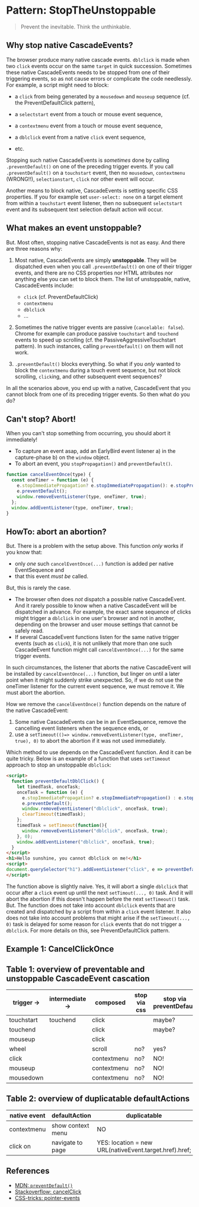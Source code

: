 # Pattern: StopTheUnstoppable

> Prevent the inevitable. Think the unthinkable.

## Why stop native CascadeEvents?

The browser produce many native cascade events. `dblclick` is made when two `click` events occur on the same `target` in quick succession. Sometimes these native CascadeEvents needs to be stopped from one of their triggering events, so as not cause errors or complicate the code needlessly. For example, a script might need to block:
  
  * a `click` from being generated by a `mousedown` and `mouseup` sequence (cf. the PreventDefaultClick pattern),
  
  * a `selectstart` event from a touch or mouse event sequence,
  
  * a `contextmenu` event from a touch or mouse event sequence,
  
  * a `dblclick` event from a native `click` event sequence,
  
  * etc.

Stopping such native CascadeEvents is *sometimes* done by calling `.preventDefault()` on one of the preceding trigger events. If you call `.preventDefault()` on a `touchstart` event, then no `mousedown`, `contextmenu` (WRONG!!), `selectionstart`, `click` nor other event will occur.

Another means to block native, CascadeEvents is setting specific CSS properties. If you  for example set `user-select: none` on a target element from within a `touchstart` event listener, then no subsequent `selectstart` event and its subsequent text selection default action will occur. 

## What makes an event unstoppable?

But. Most often, stopping native CascadeEvents is not as easy. And there are three reasons why:

1. Most native, CascadeEvents are simply **unstoppable**. They will be dispatched even when you call `.preventDefault()` on one of their trigger events, and there are no CSS properties nor HTML attributes nor anything else you can set to block them. The list of unstoppable, native, CascadeEvents include:

   * `click` (cf. PreventDefaultClick)
   * `contextmenu` 
   * `dblclick`
   * ...
   
2. Sometimes the native trigger events are passive (`cancelable: false`). Chrome for example can produce passive `touchstart` and `touchend` events to speed up scrolling (cf. the PassiveAggressiveTouchstart pattern). In such instances, calling `preventDefault()` on them will not work.

3. `.preventDefault()` blocks everything. So what if you *only* wanted to block the `contextmenu` during a touch event sequence, but not block scrolling, `click`ing, and other subsequent event sequences? 

In all the scenarios above, you end up with a native, CascadeEvent that you cannot block from one of its preceding trigger events. So then what do you do?

## Can't stop? Abort!

When you can't stop something from occurring, you should abort it immediately! 
 * To capture an event asap, add an EarlyBird event listener a) in the capture-phase b) on the `window` object. 
 * To abort an event, you `stopPropagation()` and `preventDefault()`.
 
```javascript
function cancelEventOnce(type) {
  const oneTimer = function (e) {
    e.stopImmediatePropagation? e.stopImmediatePropagation(): e.stopPropagation();
    e.preventDefault();
    window.removeEventListener(type, oneTimer, true);
  };
  window.addEventListener(type, oneTimer, true);
}
```
## HowTo: abort an abortion?

But. There is a problem with the setup above. This function *only* works if you know that:
 * only *one* such `cancelEventOnce(...)` function is added per native EventSequence and
 * that this event *must be* called.

But, this is rarely the case. 
 * The browser often does *not* dispatch a possible native CascadeEvent. And it rarely possible to know when a native CascadeEvent will be dispatched in advance. For example, the exact same sequence of clicks might trigger a `dblclick` in one user's browser and not in another, depending on the browser and user mouse settings that cannot be safely read.
 * If several CascadeEvent functions listen for the same native trigger events (such as `click`), it is not unlikely that more than one such CascadeEvent function might call `cancelEventOnce(...)` for the same trigger events.

In such circumstances, the listener that aborts the native CascadeEvent will be installed by `cancelEventOnce(...)` function, but linger on until a later point when it might suddenly strike unexpected. So, if we do not use the oneTimer listener for the current event sequence, we must remove it. We must abort the abortion.

How we remove the `cancelEventOnce()` function depends on the nature of the native CascadeEvent:
1. Some native CascadeEvents can be in an EventSequence, remove the cancelling event listeners when the sequence ends, or
2. use a `setTimeout(()=> window.removeEventListener(type, oneTimer, true), 0)` to abort the abortion if it was not used immediately.

Which method to use depends on the CascadeEvent function. And it can be quite tricky. Below is an example of a function that uses `setTimeout` approach to stop an unstoppable `dblclick`:

```html
<script>
  function preventDefaultDblClick() {
    let timedTask, onceTask;
    onceTask = function (e) {
      e.stopImmediatePropagation? e.stopImmediatePropagation() : e.stopPropagation();
      e.preventDefault();
      window.removeEventListener("dblclick", onceTask, true);
      clearTimeout(timedTask);
    };
    timedTask = setTimeout(function(){
      window.removeEventListener("dblclick", onceTask, true);
    }, 0);
    window.addEventListener("dblclick", onceTask, true);
  }
</script>
<h1>Hello sunshine, you cannot dblclick on me!</h1>
<script>
document.querySelector("h1").addEventListener("click", e => preventDefaultDblClick(e))
</script>
```
The function above is slightly naive. Yes, it will abort a single `dblclick` that occur after a `click` event up until the next `setTimout(..., 0)` task. And it will abort the abortion if this doesn't happen before the next `setTimeout()` task. But. The function does not take into account `dblclick` events that are created and dispatched by a script from within a `click` event listener. It also does not take into account problems that might arise if the `setTimeout(..., 0)` task is delayed for some reason for `click` events that do not trigger a `dblclick`. For more details on this, see PreventDefaultClick pattern.

## Example 1: CancelClickOnce

<code-demo src="demo/PreventDefaultDblClick.html"></code-demo>

## Table 1: overview of preventable and unstoppable CascadeEvent cascation

trigger -> | intermediate -> | composed | stop via css | stop via preventDefault | unstoppable
---        | ---             | ---      | ---          | ---                     | ---        
touchstart | touchend   | click    |              | maybe?                  | maybe?
touchend   |            | click    |              | maybe?                  | maybe?
mouseup    |            | click    |              |                         | X
wheel      |            | scroll   | no?          | yes?                    | no?
click      |            | contextmenu | no?       | NO!                     | X
mouseup    |            | contextmenu | no?       | NO!                     | X
mousedown  |            | contextmenu | no?       | NO!                     | X


## Table 2: overview of duplicatable defaultActions

 native event       | defaultAction     | duplicatable 
---                 | ---               | ---              
contextmenu         | show context menu | NO
click on <a href>   | navigate to page  | YES: location = new URL(nativeEvent.target.href).href;

## References

 * [MDN: `preventDefault()`](https://developer.mozilla.org/en-US/docs/Web/API/Event/preventDefault)
 * [Stackoverflow: cancelClick](https://stackoverflow.com/questions/17441810/pointer-events-none-does-not-work-in-ie9-and-ie10#answer-17441921)
 * [CSS-tricks: pointer-events](https://css-tricks.com/almanac/properties/p/pointer-events/)